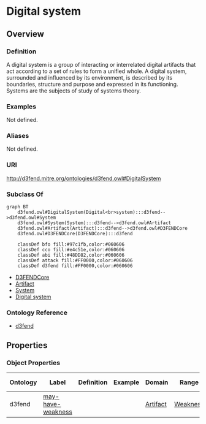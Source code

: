 # Digital system

## Overview

### Definition
A digital system is a group of interacting or interrelated digital artifacts that act according to a set of rules to form a unified whole. A digital system, surrounded and influenced by its environment, is described by its boundaries, structure and purpose and expressed in its functioning. Systems are the subjects of study of systems theory.

### Examples
Not defined.

### Aliases
Not defined.

### URI
http://d3fend.mitre.org/ontologies/d3fend.owl#DigitalSystem

### Subclass Of
```mermaid
graph BT
    d3fend.owl#DigitalSystem(Digital<br>system):::d3fend-->d3fend.owl#System
    d3fend.owl#System(System):::d3fend-->d3fend.owl#Artifact
    d3fend.owl#Artifact(Artifact):::d3fend-->d3fend.owl#D3FENDCore
    d3fend.owl#D3FENDCore(D3FENDCore):::d3fend
    
    classDef bfo fill:#97c1fb,color:#060606
    classDef cco fill:#e4c51e,color:#060606
    classDef abi fill:#48DD82,color:#060606
    classDef attack fill:#FF0000,color:#060606
    classDef d3fend fill:#FF0000,color:#060606
```

- [D3FENDCore](/docs/ontology/reference/model/D3FENDCore/D3FENDCore.md)
- [Artifact](/docs/ontology/reference/model/D3FENDCore/Artifact/Artifact.md)
- [System](/docs/ontology/reference/model/D3FENDCore/Artifact/System/System.md)
- [Digital system](/docs/ontology/reference/model/D3FENDCore/Artifact/System/Digital%20system/Digital%20system.md)


### Ontology Reference
- [d3fend](http://d3fend.mitre.org/ontologies/d3fend.owl#)

## Properties
### Object Properties
| Ontology | Label | Definition | Example | Domain | Range | Inverse Of |
|----------|-------|------------|---------|--------|-------|------------|
| d3fend | [may-have-weakness](http://d3fend.mitre.org/ontologies/d3fend.owl#may-have-weakness) |  |  | [Artifact](/docs/ontology/reference/model/D3FENDCore/Artifact/Artifact.md) | [Weakness](/docs/ontology/reference/model/D3FENDCore/Weakness/Weakness.md) | []() |

